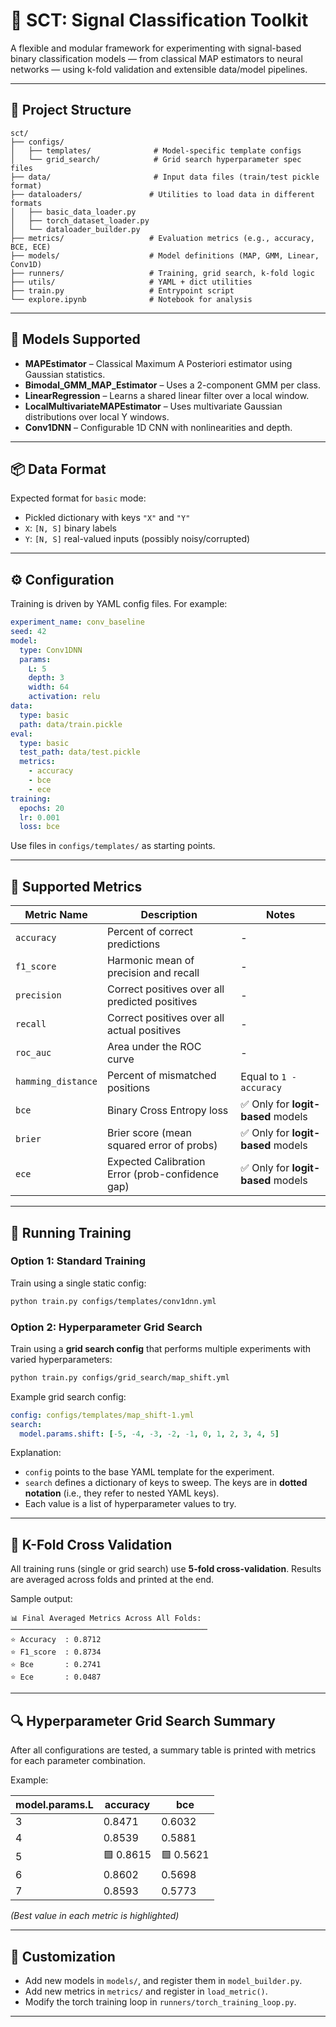 # 🧠 SCT: Signal Classification Toolkit

A flexible and modular framework for experimenting with signal-based binary classification models — from classical MAP estimators to neural networks — using k-fold validation and extensible data/model pipelines.

---

## 📁 Project Structure

```
sct/
├── configs/
│   ├── templates/              # Model-specific template configs
│   └── grid_search/            # Grid search hyperparameter spec files
├── data/                       # Input data files (train/test pickle format)
├── dataloaders/               # Utilities to load data in different formats
│   ├── basic_data_loader.py
│   ├── torch_dataset_loader.py
│   └── dataloader_builder.py
├── metrics/                   # Evaluation metrics (e.g., accuracy, BCE, ECE)
├── models/                    # Model definitions (MAP, GMM, Linear, Conv1D)
├── runners/                   # Training, grid search, k-fold logic
├── utils/                     # YAML + dict utilities
├── train.py                   # Entrypoint script
└── explore.ipynb              # Notebook for analysis
```

---

## 🧪 Models Supported

- **MAPEstimator** – Classical Maximum A Posteriori estimator using Gaussian statistics.
- **Bimodal_GMM_MAP_Estimator** – Uses a 2-component GMM per class.
- **LinearRegression** – Learns a shared linear filter over a local window.
- **LocalMultivariateMAPEstimator** – Uses multivariate Gaussian distributions over local Y windows.
- **Conv1DNN** – Configurable 1D CNN with nonlinearities and depth.

---

## 📦 Data Format

Expected format for `basic` mode:
- Pickled dictionary with keys `"X"` and `"Y"`
- `X`: `[N, S]` binary labels
- `Y`: `[N, S]` real-valued inputs (possibly noisy/corrupted)

---

## ⚙️ Configuration

Training is driven by YAML config files. For example:

```yaml
experiment_name: conv_baseline
seed: 42
model:
  type: Conv1DNN
  params:
    L: 5
    depth: 3
    width: 64
    activation: relu
data:
  type: basic
  path: data/train.pickle
eval:
  type: basic
  test_path: data/test.pickle
  metrics:
    - accuracy
    - bce
    - ece
training:
  epochs: 20
  lr: 0.001
  loss: bce
```

Use files in `configs/templates/` as starting points.

---

## 🧮 Supported Metrics

| Metric Name         | Description                                      | Notes                                      |
|---------------------|--------------------------------------------------|--------------------------------------------|
| `accuracy`          | Percent of correct predictions                   | -                                          |
| `f1_score`          | Harmonic mean of precision and recall            | -                                          |
| `precision`         | Correct positives over all predicted positives   | -                                          |
| `recall`            | Correct positives over all actual positives      | -                                          |
| `roc_auc`           | Area under the ROC curve                         | -                                          |
| `hamming_distance`  | Percent of mismatched positions                  | Equal to `1 - accuracy`                    |
| `bce`               | Binary Cross Entropy loss                        | ✅ Only for **logit-based** models         |
| `brier`             | Brier score (mean squared error of probs)        | ✅ Only for **logit-based** models         |
| `ece`               | Expected Calibration Error (prob-confidence gap) | ✅ Only for **logit-based** models         |

---

## 🚀 Running Training

### Option 1: Standard Training

Train using a single static config:

```bash
python train.py configs/templates/conv1dnn.yml
```

### Option 2: Hyperparameter Grid Search

Train using a **grid search config** that performs multiple experiments with varied hyperparameters:

```bash
python train.py configs/grid_search/map_shift.yml
```

Example grid search config:

```yaml
config: configs/templates/map_shift-1.yml
search:
  model.params.shift: [-5, -4, -3, -2, -1, 0, 1, 2, 3, 4, 5]
```

Explanation:
- `config` points to the base YAML template for the experiment.
- `search` defines a dictionary of keys to sweep. The keys are in **dotted notation** (i.e., they refer to nested YAML keys).
- Each value is a list of hyperparameter values to try.

---

## 🔁 K-Fold Cross Validation

All training runs (single or grid search) use **5-fold cross-validation**. Results are averaged across folds and printed at the end.

Sample output:

```
📊 Final Averaged Metrics Across All Folds:
────────────────────────────────────────────
⭐ Accuracy  : 0.8712
⭐ F1_score  : 0.8734
⭐ Bce       : 0.2741
⭐ Ece       : 0.0487
```

---

## 🔍 Hyperparameter Grid Search Summary

After all configurations are tested, a summary table is printed with metrics for each parameter combination.

Example:

| model.params.L | accuracy  | bce     |
|----------------|-----------|---------|
| 3              | 0.8471    | 0.6032  |
| 4              | 0.8539    | 0.5881  |
| 5              | 🟩 0.8615 | 🟩 0.5621 |
| 6              | 0.8602    | 0.5698  |
| 7              | 0.8593    | 0.5773  |

_(Best value in each metric is highlighted)_

---

## 🔧 Customization

- Add new models in `models/`, and register them in `model_builder.py`.
- Add new metrics in `metrics/` and register in `load_metric()`.
- Modify the torch training loop in `runners/torch_training_loop.py`.

---
